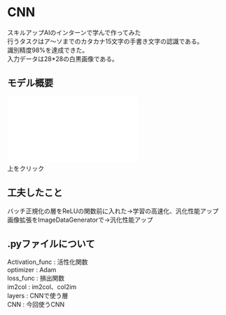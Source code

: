 # CNN

スキルアップAIのインターンで学んで作ってみた  
行うタスクはア〜ソまでのカタカナ15文字の手書き文字の認識である。  
識別精度98%を達成できた。  
入力データは28*28の白黒画像である。

## モデル概要

![やる気](CNN.pdf)  
上をクリック

## 工夫したこと
バッチ正規化の層をReLUの関数前に入れた->学習の高速化、汎化性能アップ  
画像拡張をImageDataGeneratorで->汎化性能アップ

## .pyファイルについて
Activation_func : 活性化関数  
optimizer : Adam  
loss_func : 損出関数  
im2col : im2col、col2im  
layers : CNNで使う層  
CNN : 今回使うCNN
